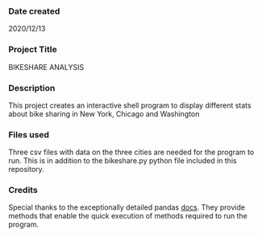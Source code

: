 ### Date created
2020/12/13

### Project Title
BIKESHARE ANALYSIS

### Description
This project creates an interactive shell program to display different stats about bike sharing
in New York, Chicago and Washington

### Files used
Three csv files with data on the three cities are needed for the program to run.
This is in addition to the bikeshare.py python file included in this repository.

### Credits
Special thanks to the exceptionally detailed pandas [docs](https://pandas.pydata.org/docs/).
They provide methods that enable the quick execution of methods required to run the program.

